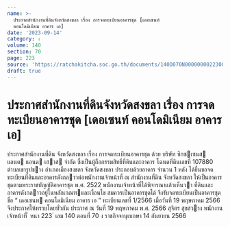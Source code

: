 ```yaml
---
name: >-
  ประกาศสำนักงานที่ดินจังหวัดสงขลา เรื่อง การจดทะเบียนอาคารชุด [เดอเซนท์
  คอนโดมิเนียม อาคาร เอ]
date: '2023-09-14'
category: ง
volume: 140
section: 70
page: 223
source: 'https://ratchakitcha.soc.go.th/documents/140D070N0000000022300.pdf'
draft: true
---
```


# ประกาศสำนักงานที่ดินจังหวัดสงขลา เรื่อง การจดทะเบียนอาคารชุด [เดอเซนท์ คอนโดมิเนียม อาคาร เอ]

ประกาศสํานักงานที่ดิน จังหวัดสงขลา เรื่อง การจดทะเบียนอาคารชุด ด้วย บริษัท ซิกซเซนส แลนด แอนด เฮาส จํากัด ซึ่งเป็นผู้ถือกรรมสิทธิ์ที่ดินและอาคาร โฉนดที่ดินเลขที่ 107880 ตําบลเขารูปชาง อําเภอเมืองสงขลา จังหวัดสงขลา ประกอบด้วยอาคาร จํานวน 1 หลัง ได้ยื่นขอจดทะเบียนที่ดินและอาคารดังกลาวต่อพนักงานเจ้าหน้าที่ ณ สํานักงานที่ดิน จังหวัดสงขลา ให้เป็นอาคารชุดตามพระราชบัญญัติอาคารชุด พ.ศ. 2522 พนักงานเจ้าหน้าที่ได้พิจารณาแล้วเห็นวา ที่ดินและอาคารดังกลาวอยู่ในหลักเกณฑและเงื่อนไข สมควรเป็นอาคารชุดได้ จึงรับจดทะเบียนเป็นอาคารชุดชื่อ “ เดอเซนท คอนโดมิเนียม อาคาร เอ ” ทะเบียนเลขที่ 1/2566 เมื่อวันที่ 19 พฤษภาคม 2566 จึงประกาศให้ทราบโดยทั่วกัน ประกาศ ณ วันที่ 19 พฤษภาคม พ.ศ. 2566 สุจิตร สุขสวาง พนักงานเจ้าหน้าที่ ้ หนา 223 ่ เลม 140 ตอนที่ 70 ง ราชกิจจานุเบกษา 14 กันยายน 2566
